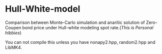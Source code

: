# Hull-White-model
Comparison between Monte-Carlo simulation and anaritic solution of Zero-Coupen bond price under Hull-white modeling spot rate.(*This is Personal hibbies*) 

You can not  compile this unless you have nonapy2.hpp, random2.hpp and LibMK4.
